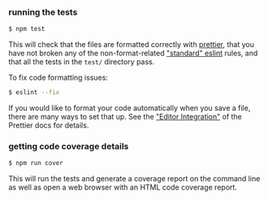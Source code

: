 ### running the tests

```sh
$ npm test
```

This will check that the files are formatted correctly with [prettier][], that
you have not broken any of the non-format-related ["standard" eslint][] rules,
and that all the tests in the `test/` directory pass.

To fix code formatting issues:

```sh
$ eslint --fix
```

If you would like to format your code automatically when you save a file, there
are many ways to set that up. See the ["Editor Integration"][] of the Prettier
docs for details.

[prettier]: https://github.com/prettier/prettier
["standard" eslint]: https://standardjs.com/rules.html#javascript-standard-style
["editor integration"]: https://prettier.io/docs/en/editors.html

### getting code coverage details

```sh
$ npm run cover
```

This will run the tests and generate a coverage report on the command line as
well as open a web browser with an HTML code coverage report.
